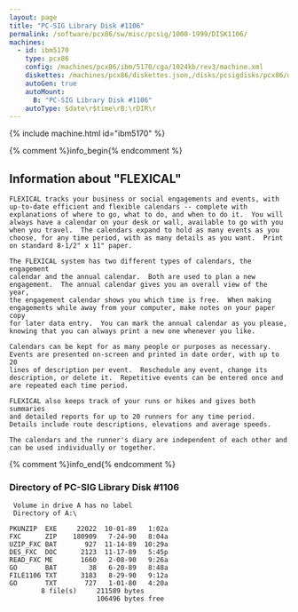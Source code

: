```yaml
---
layout: page
title: "PC-SIG Library Disk #1106"
permalink: /software/pcx86/sw/misc/pcsig/1000-1999/DISK1106/
machines:
  - id: ibm5170
    type: pcx86
    config: /machines/pcx86/ibm/5170/cga/1024kb/rev3/machine.xml
    diskettes: /machines/pcx86/diskettes.json,/disks/pcsigdisks/pcx86/diskettes.json
    autoGen: true
    autoMount:
      B: "PC-SIG Library Disk #1106"
    autoType: $date\r$time\rB:\rDIR\r
---
```


{% include machine.html id="ibm5170" %}

{% comment %}info_begin{% endcomment %}

## Information about "FLEXICAL"

    FLEXICAL tracks your business or social engagements and events, with
    up-to-date efficient and flexible calendars -- complete with
    explanations of where to go, what to do, and when to do it.  You will
    always have a calendar on your desk or wall, available to go with you
    when you travel.  The calendars expand to hold as many events as you
    choose, for any time period, with as many details as you want.  Print
    on standard 8-1/2" x 11" paper.
    
    The FLEXICAL system has two different types of calendars, the engagement
    calendar and the annual calendar.  Both are used to plan a new
    engagement.  The annual calendar gives you an overall view of the year,
    the engagement calendar shows you which time is free.  When making
    engagements while away from your computer, make notes on your paper copy
    for later data entry.  You can mark the annual calendar as you please,
    knowing that you can always print a new one whenever you like.
    
    Calendars can be kept for as many people or purposes as necessary.
    Events are presented on-screen and printed in date order, with up to 20
    lines of description per event.  Reschedule any event, change its
    description, or delete it.  Repetitive events can be entered once and
    are repeated each time period.
    
    FLEXICAL also keeps track of your runs or hikes and gives both summaries
    and detailed reports for up to 20 runners for any time period.
    Details include route descriptions, elevations and average speeds.
    
    The calendars and the runner's diary are independent of each other and
    can be used individually or together.
{% comment %}info_end{% endcomment %}


### Directory of PC-SIG Library Disk #1106

     Volume in drive A has no label
     Directory of A:\

    PKUNZIP  EXE     22022  10-01-89   1:02a
    FXC      ZIP    180909   7-24-90   8:04a
    UZIP_FXC BAT       927  11-14-89  10:29a
    DES_FXC  DOC      2123  11-17-89   5:45p
    READ_FXC ME       1660   2-08-90   9:26a
    GO       BAT        38   6-20-89   8:48a
    FILE1106 TXT      3183   8-29-90   9:12a
    GO       TXT       727   1-01-80   4:20a
            8 file(s)     211589 bytes
                          106496 bytes free
